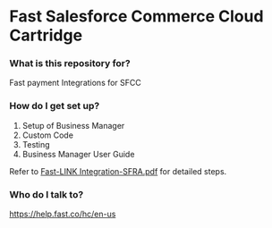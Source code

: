 # Fast Salesforce Commerce Cloud Cartridge #


### What is this repository for? ###

Fast payment Integrations for SFCC

### How do I get set up? ###

1. Setup of Business Manager
2. Custom Code
3. Testing
4. Business Manager User Guide

Refer to <a href="https://github.com/fast-af/sfcc-integration/raw/master/sfcc_cartridge/Fast-LINK%20Integration-SFRA.pdf">Fast-LINK Integration-SFRA.pdf</a> for detailed steps.

### Who do I talk to? ###

https://help.fast.co/hc/en-us 



